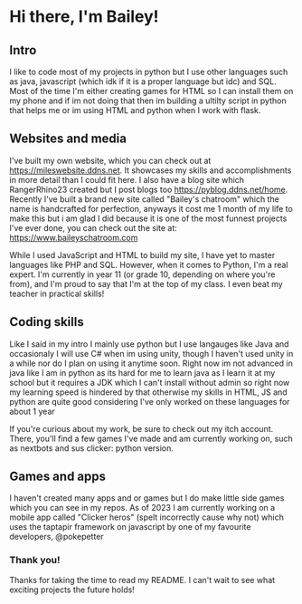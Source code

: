 # Hi there, I'm Bailey!

## Intro
I like to code most of my projects in python but I use other languages such as java, javascript (which idk if it is a proper language but idc) and SQL. Most of the time I'm either creating games for HTML so I can install them on my phone and if im not doing that then im building a ultilty script in python that helps me or im using HTML and python when I work with flask.

## Websites and media
I've built my own website, which you can check out at https://mileswebsite.ddns.net. It showcases my skills and accomplishments in more detail than I could fit here. I also have a blog site which RangerRhino23 created but I post blogs too https://pyblog.ddns.net/home. Recently I've built a brand new site called "Bailey's chatroom" which the name is handcrafted for perfection, anyways it cost me 1 month of my life to make this but i am glad I did because it is one of the most funnest projects I've ever done, you can check out the site at: https://www.baileyschatroom.com

While I used JavaScript and HTML to build my site, I have yet to master languages like PHP and SQL. However, when it comes to Python, I'm a real expert. I'm currently in year 11 (or grade 10, depending on where you're from), and I'm proud to say that I'm at the top of my class. I even beat my teacher in practical skills!

## Coding skills
Like I said in my intro I mainly use python but I use langauges like Java and occasionaly I will use C# when im using unity, though I haven't used unity in a while nor do I plan on using it anytime soon. Right now im not advanced in java like I am in python as its hard for me to learn java as I learn it at my school but it requires a JDK which I can't install without admin so right now my learning speed is hindered by that otherwise my skills in HTML, JS and python are quite good considering I've only worked on these languages for about 1 year

If you're curious about my work, be sure to check out my itch account. There, you'll find a few games I've made and am currently working on, such as nextbots and sus clicker: python version.

## Games and apps
I haven't created many apps and or games but I do make little side games which you can see in my repos. As of 2023 I am currently working on a mobile app called "Clicker heros" (spelt incorrectly cause why not) which uses the taptapir framework on javascript by one of my favourite developers, @pokepetter

### Thank you!
Thanks for taking the time to read my README. I can't wait to see what exciting projects the future holds!

